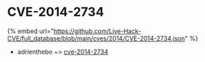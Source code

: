 # CVE-2014-2734
{% embed url="https://github.com/Live-Hack-CVE/full_database/blob/main/cves/2014/CVE-2014-2734.json" %}

* adrienthebo ~> [cve-2014-2734](https://www.alice-snow.ru/2014/database/cve-2014-2734/cve-2014-2734-adrienthebo)